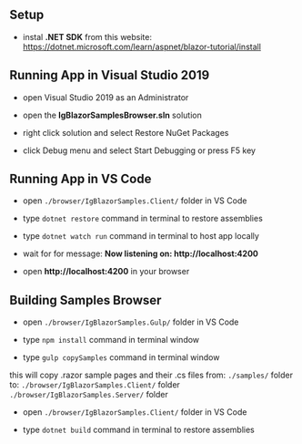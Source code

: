 ## Setup

- instal **.NET SDK** from this website:
https://dotnet.microsoft.com/learn/aspnet/blazor-tutorial/install

## Running App in Visual Studio 2019

- open Visual Studio 2019 as an Administrator

- open the **IgBlazorSamplesBrowser.sln** solution

- right click solution and select Restore NuGet Packages

- click Debug menu and select Start Debugging or press F5 key

## Running App in VS Code

- open `./browser/IgBlazorSamples.Client/` folder in VS Code

- type `dotnet restore` command in terminal to restore assemblies

- type `dotnet watch run` command in terminal to host app locally

- wait for for message:
**Now listening on: http://localhost:4200**

- open **http://localhost:4200** in your browser

## Building Samples Browser

- open `./browser/IgBlazorSamples.Gulp/` folder in VS Code

- type `npm install` command in terminal window

- type `gulp copySamples` command in terminal window

this will copy .razor sample pages and their .cs files from:
`./samples/` folder
to:
`./browser/IgBlazorSamples.Client/` folder
`./browser/IgBlazorSamples.Server/` folder

- open `./browser/IgBlazorSamples.Client/` folder in VS Code

- type `dotnet build` command in terminal to restore assemblies

<!-- ## Resources -->

<!-- - [Getting reference to components](https://docs.microsoft.com/en-us/aspnet/core/blazor/components/?view=aspnetcore-3.1#capture-references-to-components) -->
